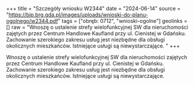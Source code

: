 +++
title = "Szczegóły wniosku W2344"
date = "2024-06-14"
source = "https://bip.brg.gda.pl/images/uploads/wnioski-do-planu-ogolnego/w2344.pdf"
tags = ["obręb: 0712", "wnioski-ogolne"]
geolinks = []
raw = "Wnoszę o ustalenie strefy wielofunkcyjnej SW dla nieruchomości zajętych przez Centrum Handlowe Kaufland przy ul. Cienistej w Gdańsku. Zachowanie szerokiego zakresu usług jest niezbędne dla obsługi okolicznych mieszkańców. Istniejące usługi są niewystarczające. "
+++

Wnoszę o ustalenie strefy wielofunkcyjnej SW dla nieruchomości zajętych przez
Centrum Handlowe Kaufland przy ul. Cienistej w Gdańsku. Zachowanie szerokiego zakresu
usług jest niezbędne dla obsługi okolicznych mieszkańców. Istniejące usługi są niewystarczające.



